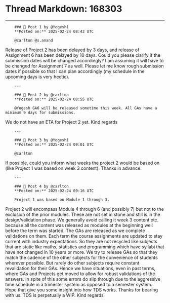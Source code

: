 # Thread Markdown: 168303

---

        ### 💬 Post 1 by @Yogesh1  
        **Posted on:** 2025-02-24 08:43 UTC  

        @carlton @s.anand
Release of Project 2 has been delayed by 3 days, and release of Assignment 6 has been delayed by 10 days.
Could you please clarify if the submission dates will be changed accordingly? I am assuming it will have to be changed for Assignment 7 as well.
Please let me know rough submission dates if possible so that I can plan accordingly (my schedule in the upcoming days is very hectic).

        ---

        ### 💬 Post 2 by @carlton  
        **Posted on:** 2025-02-24 08:55 UTC  

        @Yogesh GA6 will be released sometime this week. All GAs have a minimum 9 days for submissions.
We do not have an ETA for Project 2 yet.
Kind regards

        ---

        ### 💬 Post 3 by @Yogesh1  
        **Posted on:** 2025-02-24 09:01 UTC  

        @carlton
If possible, could you inform what weeks the project 2 would be based on (like Project 1 was based on week 3 content). Thanks in advance.

        ---

        ### 💬 Post 4 by @carlton  
        **Posted on:** 2025-02-24 09:16 UTC  

        Project 1 was based on Module 1 through 3.
Project 2 will encompass Module 4 through 6 (and possibly 7) but not to the exclusion of the prior modules. These are not set in stone and still is in the design/validation phase.
We generally avoid calling it week 3 content etc. because all the content was released as modules at the beginning well before the term was started.
The GAs are released as we complete validations on them. Each term the course assignments are updated to stay current with industry expectations. So they are not recycled like subjects that are static like maths, statistics and programming which have syllabi that have not changed in 10 years or more.
We try to release GAs so that they match the cadence of the other subjects for the convenience of students wherever possible. But rarely do other subjects require constant revalidation for their GAs.
Hence we have situations, even in past terms, where GAs and Projects get moved to allow for robust validations of the answers. In spite of this some errors do slip through due to the aggressive time schedule in a trimester system as opposed to a semester system.
Hope that give you some insight into how TDS works.
Thanks for bearing with us. TDS is perpetually a WIP.
Kind regards

        